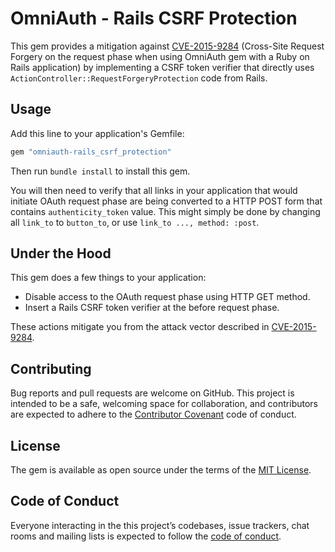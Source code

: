 # OmniAuth - Rails CSRF Protection

This gem provides a mitigation against [CVE-2015-9284] (Cross-Site Request
Forgery on the request phase when using OmniAuth gem with a Ruby on Rails
application) by implementing a CSRF token verifier that directly uses
`ActionController::RequestForgeryProtection` code from Rails.

[CVE-2015-9284]: https://nvd.nist.gov/vuln/detail/CVE-2015-9284

## Usage

Add this line to your application's Gemfile:

```ruby
gem "omniauth-rails_csrf_protection"
```

Then run `bundle install` to install this gem.

You will then need to verify that all links in your application that would
initiate OAuth request phase are being converted to a HTTP POST form that
contains `authenticity_token` value. This might simply be done by changing all
`link_to` to `button_to`, or use `link_to ..., method: :post`.

## Under the Hood

This gem does a few things to your application:

* Disable access to the OAuth request phase using HTTP GET method.
* Insert a Rails CSRF token verifier at the before request phase.

These actions mitigate you from the attack vector described in [CVE-2015-9284].

## Contributing

Bug reports and pull requests are welcome on GitHub. This project is
intended to be a safe, welcoming space for collaboration, and contributors are
expected to adhere to the
[Contributor Covenant](http://contributor-covenant.org) code of conduct.

## License

The gem is available as open source under the terms of the
[MIT License](https://opensource.org/licenses/MIT).

## Code of Conduct

Everyone interacting in the this project’s codebases, issue trackers, chat
rooms and mailing lists is expected to follow the
[code of conduct](https://github.com/cookpad/omniauth-rails_csrf_protection/blob/main/CODE_OF_CONDUCT.md).
